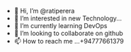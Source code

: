 - 👋 Hi, I’m @ratiperera
- 👀 I’m interested in new Technology...
- 🌱 I’m currently learning DevOps
- 💞️ I’m looking to collaborate on github
- 📫 How to reach me ...+94777661379

<!---
ratiperera/ratiperera is a ✨ special ✨ repository because its `README.md` (this file) appears on your GitHub profile.
You can click the Preview link to take a look at your changes.
--->
